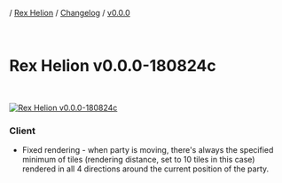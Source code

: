 / [Rex Helion](../../../) / [Changelog](../../) / [v0.0.0](../)

<br>

# Rex Helion v0.0.0-180824c

<br>

[![Rex Helion v0.0.0-180824c](http://img.youtube.com/vi/RjxNZQrdAQQ/0.jpg)](http://www.youtube.com/watch?v=RjxNZQrdAQQ "Rex Helion v0.0.0-180824c")

### Client ###

- Fixed rendering - when party is moving, there's always the specified minimum of tiles (rendering distance, set to 10 tiles in this case) rendered in all 4 directions around the current position of the party.

<br>
<br>
<br>
